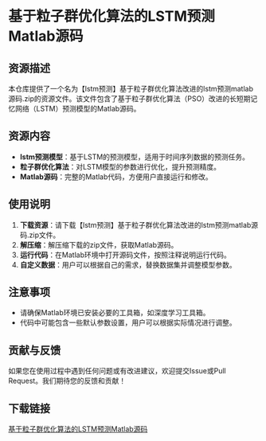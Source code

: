 # 基于粒子群优化算法的LSTM预测Matlab源码

## 资源描述

本仓库提供了一个名为【lstm预测】基于粒子群优化算法改进的lstm预测matlab源码.zip的资源文件。该文件包含了基于粒子群优化算法（PSO）改进的长短期记忆网络（LSTM）预测模型的Matlab源码。

## 资源内容

- **lstm预测模型**：基于LSTM的预测模型，适用于时间序列数据的预测任务。
- **粒子群优化算法**：对LSTM模型的参数进行优化，提升预测精度。
- **Matlab源码**：完整的Matlab代码，方便用户直接运行和修改。

## 使用说明

1. **下载资源**：请下载【lstm预测】基于粒子群优化算法改进的lstm预测matlab源码.zip文件。
2. **解压缩**：解压缩下载的zip文件，获取Matlab源码。
3. **运行代码**：在Matlab环境中打开源码文件，按照注释说明运行代码。
4. **自定义数据**：用户可以根据自己的需求，替换数据集并调整模型参数。

## 注意事项

- 请确保Matlab环境已安装必要的工具箱，如深度学习工具箱。
- 代码中可能包含一些默认参数设置，用户可以根据实际情况进行调整。

## 贡献与反馈

如果您在使用过程中遇到任何问题或有改进建议，欢迎提交Issue或Pull Request。我们期待您的反馈和贡献！

## 下载链接

[基于粒子群优化算法的LSTM预测Matlab源码](https://pan.quark.cn/s/f4e049a344ea)